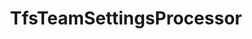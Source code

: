 ---
optionsClassName: TfsTeamSettingsProcessorOptions
optionsClassFullName: MigrationTools.Processors.TfsTeamSettingsProcessorOptions
configurationSamples:
- name: defaults
  description: 
  code: Default Unavailable
  sampleFor: MigrationTools.Processors.TfsTeamSettingsProcessorOptions
- name: sample
  description: 
  code: Sample Unavailable
  sampleFor: MigrationTools.Processors.TfsTeamSettingsProcessorOptions
- name: classic
  description: 
  code: >-
    {
      "$type": "TfsTeamSettingsProcessorOptions",
      "Enabled": false,
      "MigrateTeamSettings": false,
      "UpdateTeamSettings": false,
      "PrefixProjectToNodes": false,
      "MigrateTeamCapacities": false,
      "Teams": null,
      "Enrichers": null,
      "SourceName": null,
      "TargetName": null,
      "RefName": null
    }
  sampleFor: MigrationTools.Processors.TfsTeamSettingsProcessorOptions
description: Native TFS Processor, does not work with any other Endpoints.
className: TfsTeamSettingsProcessor
typeName: Processors
architecture: 
options:
- parameterName: Enabled
  type: Boolean
  description: If set to `true` then the processor will run. Set to `false` and the processor will not run.
  defaultValue: missng XML code comments
- parameterName: Enrichers
  type: List
  description: List of Enrichers that can be used to add more features to this processor. Only works with Native Processors and not legacy Processors.
  defaultValue: missng XML code comments
- parameterName: MigrateTeamCapacities
  type: Boolean
  description: 'Migrate original team member capacities after their creation on the target team project. Note: It will only migrate team member capacity if the team member with same display name exists on the target collection otherwise it will be ignored.'
  defaultValue: false
- parameterName: MigrateTeamSettings
  type: Boolean
  description: Migrate original team settings after their creation on target team project
  defaultValue: false
- parameterName: PrefixProjectToNodes
  type: Boolean
  description: Prefix your iterations and areas with the project name. If you have enabled this in `NodeStructuresMigrationConfig` you must do it here too.
  defaultValue: false
- parameterName: RefName
  type: String
  description: '`Refname` will be used in the future to allow for using named Options without the need to copy all of the options.'
  defaultValue: missng XML code comments
- parameterName: SourceName
  type: String
  description: missng XML code comments
  defaultValue: missng XML code comments
- parameterName: TargetName
  type: String
  description: missng XML code comments
  defaultValue: missng XML code comments
- parameterName: Teams
  type: List
  description: List of Teams to process. If this is `null` then all teams will be processed.
  defaultValue: missng XML code comments
- parameterName: UpdateTeamSettings
  type: Boolean
  description: Reset the target team settings to match the source if the team exists
  defaultValue: false
status: Beta
processingTarget: Teams
classFile: /src/MigrationTools.Clients.AzureDevops.ObjectModel/Processors/TfsTeamSettingsProcessor.cs
optionsClassFile: /src/MigrationTools.Clients.AzureDevops.ObjectModel/Processors/TfsTeamSettingsProcessorOptions.cs

redirectFrom:
- /Reference/Processors/TfsTeamSettingsProcessorOptions/
layout: reference
toc: true
permalink: /Reference/Processors/TfsTeamSettingsProcessor/
title: TfsTeamSettingsProcessor
categories:
- Processors
- 
topics:
- topic: notes
  path: /docs/Reference/Processors/TfsTeamSettingsProcessor-notes.md
  exists: false
  markdown: ''
- topic: introduction
  path: /docs/Reference/Processors/TfsTeamSettingsProcessor-introduction.md
  exists: false
  markdown: ''

---
